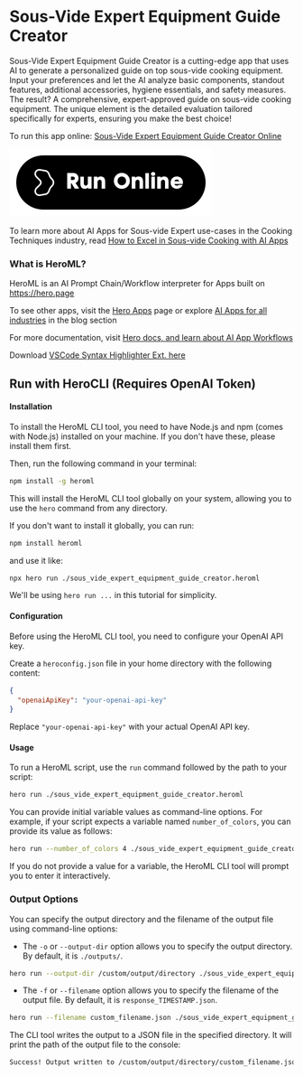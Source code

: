 # Sous-Vide Expert Equipment Guide Creator

Sous-Vide Expert Equipment Guide Creator is a cutting-edge app that uses AI to generate a personalized guide on top sous-vide cooking equipment. Input your preferences and let the AI analyze basic components, standout features, additional accessories, hygiene essentials, and safety measures. The result? A comprehensive, expert-approved guide on sous-vide cooking equipment. The unique element is the detailed evaluation tailored specifically for experts, ensuring you make the best choice!

To run this app online: [Sous-Vide Expert Equipment Guide Creator Online](https://hero.page/app/sous-vide-expert-equipment-guide-creator-tailored-sous-vide-equipment-analysis/lVzyEZim7E6So3BvRMsC)

[![Run Sous-Vide Expert Equipment Guide Creator Online](/assets/run.svg)](https://hero.page/app/sous-vide-expert-equipment-guide-creator-tailored-sous-vide-equipment-analysis/lVzyEZim7E6So3BvRMsC)

To learn more about AI Apps for Sous-vide Expert use-cases in the Cooking Techniques industry, read [How to Excel in Sous-vide Cooking with AI Apps](https://hero.page/blog/ai/cooking-techniques/how-to-excel-in-sous-vide-cooking-with-ai-apps/170818)

### What is HeroML?
HeroML is an AI Prompt Chain/Workflow interpreter for Apps built on https://hero.page 

To see other apps, visit the [Hero Apps](https://hero.page/apps) page or explore [AI Apps for all industries](https://hero.page/blog) in the blog section

For more documentation, visit [Hero docs, and learn about AI App Workflows](https://hero.page/tutorials/introduction-to-heroml)

Download [VSCode Syntax Highlighter Ext. here](https://marketplace.visualstudio.com/items?itemName=hero-page.heroml)

## Run with HeroCLI (Requires OpenAI Token)

#### Installation

To install the HeroML CLI tool, you need to have Node.js and npm (comes with Node.js) installed on your machine. If you don't have these, please install them first. 

Then, run the following command in your terminal:

```bash
npm install -g heroml
```

This will install the HeroML CLI tool globally on your system, allowing you to use the `hero` command from any directory.

If you don't want to install it globally, you can run:

```bash
npm install heroml
```

and use it like:

```bash
npx hero run ./sous_vide_expert_equipment_guide_creator.heroml
```

We'll be using `hero run ...` in this tutorial for simplicity.

#### Configuration

Before using the HeroML CLI tool, you need to configure your OpenAI API key. 

Create a `heroconfig.json` file in your home directory with the following content:

```json
{
  "openaiApiKey": "your-openai-api-key"
}
```

Replace `"your-openai-api-key"` with your actual OpenAI API key.

#### Usage

To run a HeroML script, use the `run` command followed by the path to your script:

```bash
hero run ./sous_vide_expert_equipment_guide_creator.heroml
```

You can provide initial variable values as command-line options. For example, if your script expects a variable named `number_of_colors`, you can provide its value as follows:

```bash
hero run --number_of_colors 4 ./sous_vide_expert_equipment_guide_creator.heroml
```

If you do not provide a value for a variable, the HeroML CLI tool will prompt you to enter it interactively.

### Output Options

You can specify the output directory and the filename of the output file using command-line options:

- The `-o` or `--output-dir` option allows you to specify the output directory. By default, it is `./outputs/`.

```bash
hero run --output-dir /custom/output/directory ./sous_vide_expert_equipment_guide_creator.heroml
```

- The `-f` or `--filename` option allows you to specify the filename of the output file. By default, it is `response_TIMESTAMP.json`.

```bash
hero run --filename custom_filename.json ./sous_vide_expert_equipment_guide_creator.heroml
```

The CLI tool writes the output to a JSON file in the specified directory. It will print the path of the output file to the console:

```bash
Success! Output written to /custom/output/directory/custom_filename.json
```

